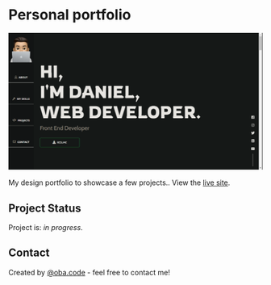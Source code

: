 # Personal portfolio

[![Site preview](images/screenshot-nimbus-capture-2022.02.16-09_59_45.jp.png)](https://daniel-asakpa.netlify.app/)

My design portfolio to showcase a few projects.. View the [live site](https://daniel-asakpa.netlify.app/).




## Project Status
Project is:  _in progress_.


## Contact
Created by [@oba.code]([https://www.flynerd.pl/](https://www.instagram.com/oba.code/)) - feel free to contact me!
